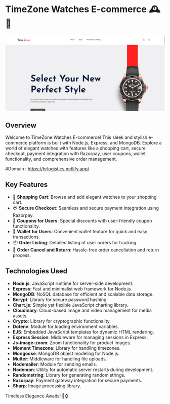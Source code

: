 # TimeZone Watches E-commerce 🕰️🌟   

![Project Image](./public/display/ecom.png)

## Overview

Welcome to TimeZone Watches E-commerce! This sleek and stylish e-commerce platform is built with Node.js, Express, and MongoDB. Explore a world of elegant watches with features like a shopping cart, secure checkout, payment integration with Razorpay, user coupons, wallet functionality, and comprehensive order management.

#Domain : https://hrlogistics.netlify.app/
## Key Features

- 🛒 **Shopping Cart**: Browse and add elegant watches to your shopping cart.
- 💳 **Secure Checkout**: Seamless and secure payment integration using Razorpay.
- 🎫 **Coupons for Users**: Special discounts with user-friendly coupon functionality.
- 💼 **Wallet for Users**: Convenient wallet feature for quick and easy transactions.
- 📦 **Order Listing**: Detailed listing of user orders for tracking.
- 🚫 **Order Cancel and Return**: Hassle-free order cancellation and return process.

## Technologies Used

- **Node.js**: JavaScript runtime for server-side development.
- **Express**: Fast and minimalist web framework for Node.js.
- **MongoDB**: NoSQL database for efficient and scalable data storage.
- **Bcrypt**: Library for secure password hashing.
- **Chart.js**: Simple yet flexible JavaScript charting library.
- **Cloudinary**: Cloud-based image and video management for media assets.
- **Crypto**: Library for cryptographic functionality.
- **Dotenv**: Module for loading environment variables.
- **EJS**: Embedded JavaScript templates for dynamic HTML rendering.
- **Express Session**: Middleware for managing sessions in Express.
- **Js-image-zoom**: Zoom functionality for product images.
- **Moment Timezone**: Library for handling timezones.
- **Mongoose**: MongoDB object modeling for Node.js.
- **Multer**: Middleware for handling file uploads.
- **Nodemailer**: Module for sending emails.
- **Nodemon**: Utility for automatic server restarts during development.
- **Randomstring**: Library for generating random strings.
- **Razorpay**: Payment gateway integration for secure payments.
- **Sharp**: Image processing library.



Timeless Elegance Awaits! 🌟⌚
